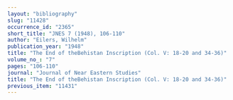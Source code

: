 ```yaml
---
layout: "bibliography"
slug: "11428"
occurrence_id: "2365"
short_title: "JNES 7 (1948), 106-110"
author: "Eilers, Wilhelm"
publication_year: "1948"
title: "The End of theBehistan Inscription (Col. V: 18-20 and 34-36)"
volume_no_: "7"
pages: "106-110"
journal: "Journal of Near Eastern Studies"
title: "The End of theBehistan Inscription (Col. V: 18-20 and 34-36)"
previous_item: "11431"
---
```

